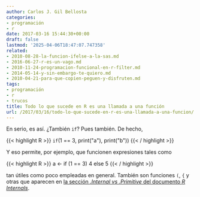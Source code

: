 ```yaml
---
author: Carlos J. Gil Bellosta
categories:
- programación
- r
date: 2017-03-16 15:44:30+00:00
draft: false
lastmod: '2025-04-06T18:47:07.747358'
related:
- 2010-08-28-la-funcion-ifelse-a-la-sas.md
- 2016-06-27-r-es-un-vago.md
- 2010-11-24-programacion-funcional-en-r-filter.md
- 2014-05-14-y-sin-embargo-te-quiero.md
- 2010-04-21-para-que-copien-peguen-y-disfruten.md
tags:
- programación
- r
- trucos
title: Todo lo que sucede en R es una llamada a una función
url: /2017/03/16/todo-lo-que-sucede-en-r-es-una-llamada-a-una-funcion/
---
```


En serio, es así. ¿También `if`? Pues también. De hecho,

{{< highlight R >}}
`if`(1 == 3, print("a"), print("b"))
{{< / highlight >}}

Y eso permite, por ejemplo, que funcionen expresiones tales como

{{< highlight R >}}
a <- if (1 == 3) 4 else 5
{{< / highlight >}}

tan útiles como poco empleadas en general. También son funciones `(`, `{` y otras que aparecen en [la sección _.Internal vs .Primitive_ del documento _R Internals_](https://cran.r-project.org/doc/manuals/r-release/R-ints.html#g_t_002eInternal-vs-_002ePrimitive).
